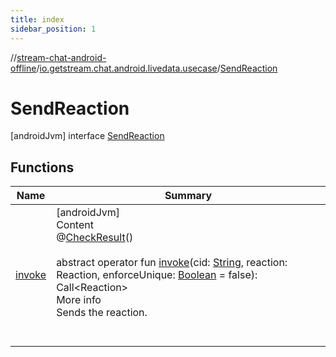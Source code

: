 ```yaml
---
title: index
sidebar_position: 1
---
```

//[stream-chat-android-offline](../../../index.md)/[io.getstream.chat.android.livedata.usecase](../index.md)/[SendReaction](index.md)



# SendReaction  
 [androidJvm] interface [SendReaction](index.md)   


## Functions  
  
|  Name |  Summary | 
|---|---|
| <a name="io.getstream.chat.android.livedata.usecase/SendReaction/invoke/#kotlin.String#io.getstream.chat.android.client.models.Reaction#kotlin.Boolean/PointingToDeclaration/"></a>[invoke](invoke.md)| <a name="io.getstream.chat.android.livedata.usecase/SendReaction/invoke/#kotlin.String#io.getstream.chat.android.client.models.Reaction#kotlin.Boolean/PointingToDeclaration/"></a>[androidJvm]  <br/>Content  <br/>@[CheckResult](https://developer.android.com/reference/kotlin/androidx/annotation/CheckResult.html)()  <br/>  <br/>abstract operator fun [invoke](invoke.md)(cid: [String](https://kotlinlang.org/api/latest/jvm/stdlib/kotlin/-string/index.html), reaction: Reaction, enforceUnique: [Boolean](https://kotlinlang.org/api/latest/jvm/stdlib/kotlin/-boolean/index.html) = false): Call&lt;Reaction&gt;  <br/>More info  <br/>Sends the reaction.  <br/><br/><br/>|

